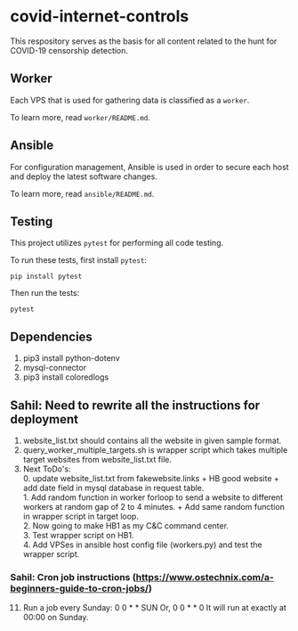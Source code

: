 # covid-internet-controls

This respository serves as the basis for all content related to the hunt for COVID-19 censorship detection.


## Worker

Each VPS that is used for gathering data is classified as a `worker`.

To learn more, read `worker/README.md`.

## Ansible

For configuration management, Ansible is used in order to secure each host and deploy the latest software changes.

To learn more, read `ansible/README.md`.


## Testing

This project utilizes `pytest` for performing all code testing.

To run these tests, first install `pytest`:

    pip install pytest

Then run the tests:

    pytest

## Dependencies
1. pip3 install python-dotenv<br>
2. mysql-connector <br>
3. pip3 install coloredlogs<br>

## Sahil: Need to rewrite all the instructions for deployment
1. website_list.txt should contains all the website in given sample format.
2. query_worker_multiple_targets.sh is wrapper script which takes multiple target websites from website_list.txt file.
3. Next ToDo's:
<br>0. update website_list.txt from fakewebsite.links + HB good website + add date field in mysql database in request table.
<br>1. Add random function in worker forloop to send a  website to different workers at random gap of 2 to 4 minutes. + Add same random function in wrapper script in target loop.
<br>2. Now going to make HB1 as my C&C command center.
<br>3. Test wrapper script on HB1.
<br>4. Add VPSes in ansible host config file (workers.py) and test the wrapper script.

### Sahil: Cron job instructions (https://www.ostechnix.com/a-beginners-guide-to-cron-jobs/)
11. Run a job every Sunday:
0 0 * * SUN <command-to-execute>
Or,
0 0 * * 0 <command-to-execute>
It will run at exactly at 00:00 on Sunday.
